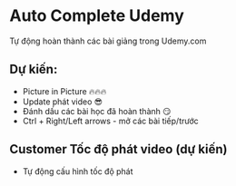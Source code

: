 # Auto Complete Udemy
Tự động hoàn thành các bài giảng trong Udemy.com
## Dự kiến:
- Picture in Picture 🔥🔥🔥
- Update phát video 😎
- Đánh dấu các bài học đã hoàn thành 😏
- Ctrl + Right/Left arrows - mở các bài tiếp/trước 
## Customer Tốc độ phát video (dự kiến)
- Tự động cấu hình tốc độ phát
  
